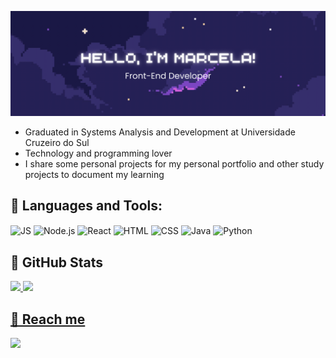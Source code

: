 ![Header](./img/header.gif)
<ul>
  <li>Graduated in Systems Analysis and Development at Universidade Cruzeiro do Sul</li>
  <li>Technology and programming lover</li>
  <li>I share some personal projects for my personal portfolio and other study projects to document my learning</li>
</ul> 

## 🌃 Languages and Tools:
<div>
  <img align=center height=35px width=45px alt='JS' src="https://cdn.jsdelivr.net/gh/devicons/devicon@latest/icons/javascript/javascript-original.svg" />
  <img align=center height=35px width=45px alt='Node.js' src="https://cdn.jsdelivr.net/gh/devicons/devicon@latest/icons/nodejs/nodejs-original.svg" />
  <img align=center height=35px width=45px alt='React' src="https://cdn.jsdelivr.net/gh/devicons/devicon@latest/icons/react/react-original.svg" />
  <img align=center height=35px width=45px alt='HTML' src="https://cdn.jsdelivr.net/gh/devicons/devicon@latest/icons/html5/html5-original.svg" />     
  <img align=center height=35px width=45px alt='CSS' src="https://cdn.jsdelivr.net/gh/devicons/devicon@latest/icons/css3/css3-original.svg" />     
  <img align=center height=35px width=45px alt='Java' src="https://cdn.jsdelivr.net/gh/devicons/devicon@latest/icons/java/java-original.svg" />     
  <img align=center height=35px width=45px alt='Python' src="https://cdn.jsdelivr.net/gh/devicons/devicon@latest/icons/python/python-original.svg" />     
</div>          

## 🌠 GitHub Stats
<div>
<a href="https://github.com/marcelaatsouza">
<img loading="lazy" height="180em" src="https://github-readme-stats.vercel.app/api/top-langs/?username=marcelaatsouza&layout=compact&langs_count=7&theme=tokyonight"/>
<img loading="lazy" height="180em" src="https://github-readme-stats.vercel.app/api?username=marcelaatsouza&show_icons=true&theme=tokyonight&include_all_commits=true&count_private=true"/>
</div>

## 🌙 Reach me
<a href="https://www.linkedin.com/in/marcela-ataide-souza-909149253/" target="_blank"><img src="https://img.shields.io/badge/LinkedIn-0077B5?style=for-the-badge&logo=linkedin&logoColor=white" target="_blank"/></a>
